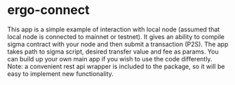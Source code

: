 # ergo-connect
This app is a simple example of interaction with local node (assumed that local node is connected to mainnet or testnet).
It gives an ability to compile sigma contract with your node and then submit a transaction (P2S). The app takes
path to sigma script, desired transfer value and fee as params. You can build up your own
main app if you wish to use the code differently. Note: a convenient rest api wrapper is 
included to the package, so it will be easy to implement new functionality.